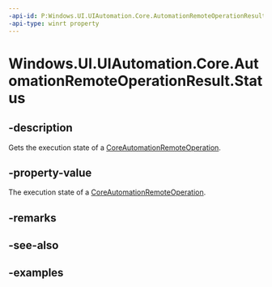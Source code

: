 ```yaml
---
-api-id: P:Windows.UI.UIAutomation.Core.AutomationRemoteOperationResult.Status
-api-type: winrt property
---
```


# Windows.UI.UIAutomation.Core.AutomationRemoteOperationResult.Status

<!--
public Windows.UI.UIAutomation.Core.AutomationRemoteOperationStatus Status { get; }
-->

## -description

Gets the execution state of a [CoreAutomationRemoteOperation](coreautomationremoteoperation.md).

## -property-value

The execution state of a [CoreAutomationRemoteOperation](coreautomationremoteoperation.md).

## -remarks

## -see-also

## -examples
